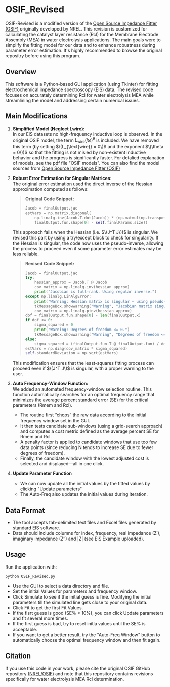 # OSIF_Revised

OSIF-Revised is a modified version of the [Open Source Impedance Fitter (OSIF)](https://github.com/NREL/OSIF) originally developed by NREL. This revision is customized for calculating the catalyst layer resistance (Rcl) for the Membrane Electrode Assembly (MEA) in water electrolysis applications. The main goals were to simplify the fitting model for our data and to enhance robustness during parameter error estimation. It's highly recommended to browse the original repositry before using this program. 

## Overview

This software is a Python-based GUI application (using Tkinter) for fitting electrochemical impedance spectroscopy (EIS) data. The revised code focuses on accurately determining Rcl for water electrolysis MEA while streamlining the model and addressing certain numerical issues.

## Main Modifications

1. **Simplified Model (Neglect Lwire):**  
   In our EIS datasets no high-frequency inductive loop is observed. In the original OSIF model, the term $L_{\text{wire}}(j\omega)^{\theta}$ is included. We have removed this term (by setting $\(L_{\text{wire}} = 0\)$ and the exponent $\(\theta = 0\))$ so that the fitting is not misled by non-existent inductive behavior and the progress is significantly faster. For detalied explanation of models, see the pdf file "OSIF models". You can also find the model sources from [Open Source Impedance Fitter (OSIF)](https://github.com/NREL/OSIF)

2. **Robust Error Estimation for Singular Matrices:**  
   The original error estimation used the direct inverse of the Hessian approximation computed as follows:
   > **Original Code Snippet:**
   > 
   > ```python
   > Jacob = finalOutput.jac
   > estVars = np.matrix.diagonal(
   >     np.linalg.inv(Jacob.T.dot(Jacob)) * (np.matmul(np.transpose(finalOutput.fun), finalOutput.fun)) / (
   >     finalOutput.fun.shape[0] - self.finalParams.size))
   > ```
   This approach fails when the Hessian (i.e. $\(J^T J\))$ is singular. We revised this part by using a try/except block to check for singularity. If the Hessian is singular, the code now uses the pseudo-inverse, allowing the process to proceed even if some parameter error estimates may be less reliable.
   > **Revised Code Snippet:**
   > 
   > ```python
   > Jacob = finalOutput.jac
   > try:
   >     hessian_approx = Jacob.T @ Jacob
   >     cov_matrix = np.linalg.inv(hessian_approx)
   >     print("Jacobian is full-rank. Using regular inverse.")
   > except np.linalg.LinAlgError:
   >     print("Warning: Hessian matrix is singular — using pseudo-inverse instead.")
   >     tkMessageBox.showwarning("Warning", "Jacobian matrix singular. Some parameter errors may be unreliable.")
   >     cov_matrix = np.linalg.pinv(hessian_approx)
   > dof = finalOutput.fun.shape[0] - len(finalOutput.x)
   > if dof <= 0:
   >     sigma_squared = 0
   >     print("Warning: Degrees of freedom <= 0.")
   >     tkMessageBox.showwarning("Warning", "Degrees of freedom <= 0. Check data points.")
   > else:
   >     sigma_squared = (finalOutput.fun.T @ finalOutput.fun) / dof
   > estVars = np.diag(cov_matrix * sigma_squared)
   > self.standardDeviation = np.sqrt(estVars)
   > ```
   This modification ensures that the least-squares fitting process can proceed even if $\(J^T J\)$ is singular, with a proper warning to the user.

3. **Auto Frequency-Window Function:**  
   We added an automated frequency-window selection routine. This function automatically searches for an optimal frequency range that minimizes the average percent standard error (SE) for the critical parameters (Rmem and Rcl).  
   - The routine first “chops” the raw data according to the initial frequency window set in the GUI.
   - It then tests candidate sub-windows (using a grid-search approach) and computes a cost metric defined as the average percent SE for Rmem and Rcl.
   - A penalty factor is applied to candidate windows that use too few data points (since reducing N tends to increase SE due to fewer degrees of freedom).
   - Finally, the candidate window with the lowest adjusted cost is selected and displayed—all in one click.
  
4. **Update Parameter Function**
   - We can now update all the initial values by the fitted values by clicking "Update parameters"
   - The Auto-Freq also updates the initial values during iteration.

## Data Format

- The tool accepts tab-delimited text files and Excel files generated by standard EIS software.
- Data should include columns for index, frequency, real impedance (Z′), imaginary impedance (Z″) and |Z| (see EIS Example uploaded).
  
## Usage

Run the application with:
```bash
python OSIF_Revised.py
```
- Use the GUI to select a data directory and file.
- Set the initial Values for parameters and frequency window.
- Click Simulate to see if the initial guess is fine. Modifying the initial parameters till the simulated line gets close to your original data.
- Click Fit to get the first Fit Values.
- If the fisrt guess is good (SE% < 10%), you can click Update parameters and fit several more times.
- If the first guess is bad, try to reset initla values until the SE% is acceptable.
- If you want to get a better result, try the "Auto-Freq Window" button to automatically choose the optimal frequency window and then fit again.

## Citation

If you use this code in your work, please cite the original OSIF GitHub repository ([NREL/OSIF](https://github.com/NREL/OSIF)) and note that this repository contains revisions specifically for water electrolysis MEA Rcl determination.
